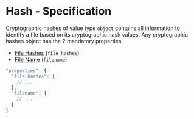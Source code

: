 # Hash - Specification

Cryptographic hashes of value type `object` contains all information to identify a file based on its cryptographic hash
values.
Any cryptographic hashes object has the 2 mandatory properties

* [File Hashes](hash/file_hashes-spec.en.md) (`file_hashes`)
* [File Name](hash/filename-spec.en.md) (`filename`)

```javascript
"properties": {
  "file_hashes": {
    // ...
  },
  "filename": {
    // ...
  }
}
```
